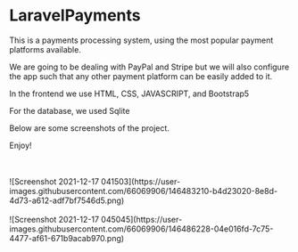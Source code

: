 # LaravelPayments
<p>This is a payments processing system, using the most popular payment platforms available.</p>
<p>We are going to be dealing with PayPal and Stripe but we will also configure the app such that any other payment platform can be easily added to it.</p>
<p>In the frontend we use HTML, CSS, JAVASCRIPT, and Bootstrap5</p>
<p>For the database, we used Sqlite</p>
<p>Below are some screenshots of the project.</p>
<p>Enjoy!</p>
<br><br>
![Screenshot 2021-12-17 041503](https://user-images.githubusercontent.com/66069906/146483210-b4d23020-8e8d-4d73-a612-adf7bf7546d5.png)
<br><br>
![Screenshot 2021-12-17 045045](https://user-images.githubusercontent.com/66069906/146486228-04e016fd-7c75-4477-af61-671b9acab970.png)
